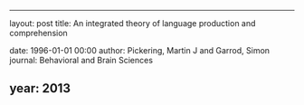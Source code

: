---
layout: post
title: An integrated theory of language production and comprehension 

date: 1996-01-01 00:00
author: Pickering, Martin J and Garrod, Simon
journal: Behavioral and Brain Sciences 

year: 2013
----